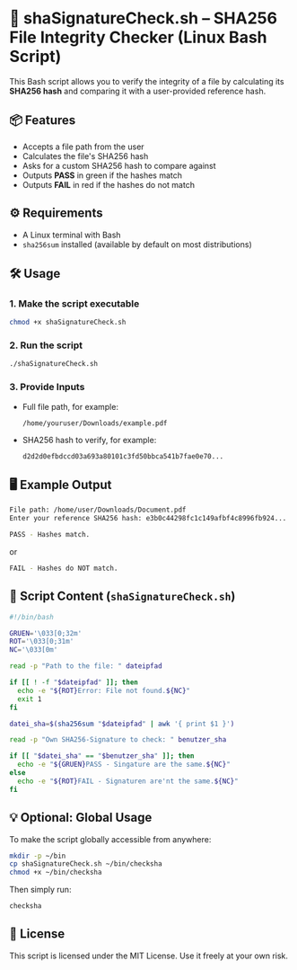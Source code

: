 # 🔐 shaSignatureCheck.sh – SHA256 File Integrity Checker (Linux Bash Script)

This Bash script allows you to verify the integrity of a file by calculating its **SHA256 hash** and comparing it with a user-provided reference hash.

## 📦 Features

- Accepts a file path from the user
- Calculates the file's SHA256 hash
- Asks for a custom SHA256 hash to compare against
- Outputs **PASS** in green if the hashes match
- Outputs **FAIL** in red if the hashes do not match

## ⚙️ Requirements

- A Linux terminal with Bash
- `sha256sum` installed (available by default on most distributions)

## 🛠️ Usage

### 1. Make the script executable

```bash
chmod +x shaSignatureCheck.sh
```

### 2. Run the script

```bash
./shaSignatureCheck.sh
```

### 3. Provide Inputs

- Full file path, for example:

  ```
  /home/youruser/Downloads/example.pdf
  ```

- SHA256 hash to verify, for example:

  ```
  d2d2d0efbdccd03a693a80101c3fd50bbca541b7fae0e70...
  ```

## 🖥 Example Output

```bash
File path: /home/user/Downloads/Document.pdf
Enter your reference SHA256 hash: e3b0c44298fc1c149afbf4c8996fb924...

PASS - Hashes match.
```

or

```bash
FAIL - Hashes do NOT match.
```

## 📁 Script Content (`shaSignatureCheck.sh`)

```bash
#!/bin/bash

GRUEN='\033[0;32m'
ROT='\033[0;31m'
NC='\033[0m'

read -p "Path to the file: " dateipfad

if [[ ! -f "$dateipfad" ]]; then
  echo -e "${ROT}Error: File not found.${NC}"
  exit 1
fi

datei_sha=$(sha256sum "$dateipfad" | awk '{ print $1 }')

read -p "Own SHA256-Signature to check: " benutzer_sha

if [[ "$datei_sha" == "$benutzer_sha" ]]; then
  echo -e "${GRUEN}PASS - Singature are the same.${NC}"
else
  echo -e "${ROT}FAIL - Signaturen are'nt the same.${NC}"
fi
```

## 💡 Optional: Global Usage

To make the script globally accessible from anywhere:

```bash
mkdir -p ~/bin
cp shaSignatureCheck.sh ~/bin/checksha
chmod +x ~/bin/checksha
```

Then simply run:

```bash
checksha
```

## 📝 License

This script is licensed under the MIT License. Use it freely at your own risk.
